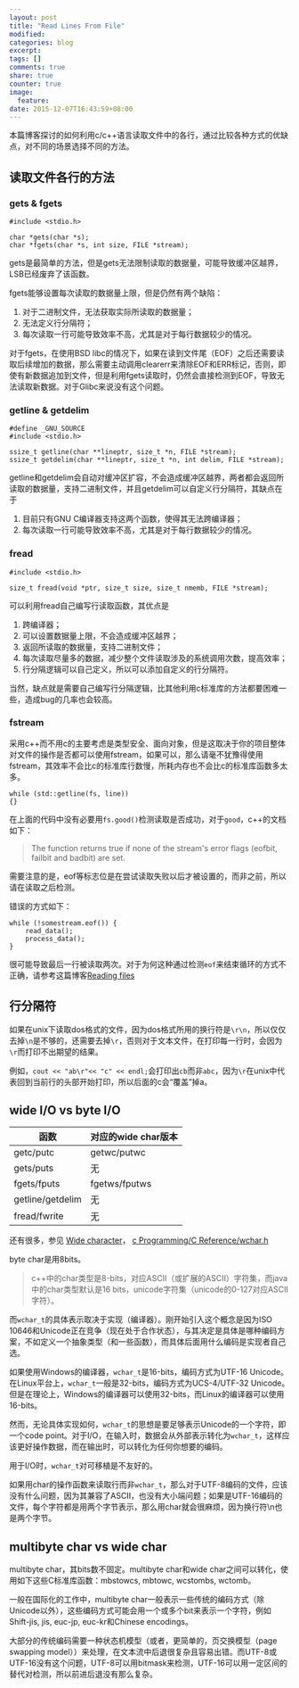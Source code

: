```yaml
---
layout: post
title: "Read Lines From File"
modified:
categories: blog
excerpt:
tags: []
comments: true
share: true
counter: true
image:
  feature:
date: 2015-12-07T16:43:59+08:00
---
```


本篇博客探讨的如何利用c/c++语言读取文件中的各行，通过比较各种方式的优缺点，对不同的场景选择不同的方法。

## 读取文件各行的方法

### gets & fgets

```
#include <stdio.h>

char *gets(char *s);
char *fgets(char *s, int size, FILE *stream);
```

gets是最简单的方法，但是gets无法限制读取的数据量，可能导致缓冲区越界，LSB已经废弃了该函数。

fgets能够设置每次读取的数据量上限，但是仍然有两个缺陷：

1. 对于二进制文件，无法获取实际所读取的数据量；
2. 无法定义行分隔符；
3. 每次读取一行可能导致效率不高，尤其是对于每行数据较少的情况。

对于fgets，在使用BSD libc的情况下，如果在读到文件尾（EOF）之后还需要读取后续增加的数据，那么需要主动调用clearerr来清除EOF和ERR标记，否则，即使有新数据追加到文件，但是利用fgets读取时，仍然会直接检测到EOF，导致无法读取新数据。对于Glibc来说没有这个问题。

### getline & getdelim

```
#define _GNU_SOURCE
#include <stdio.h>

ssize_t getline(char **lineptr, size_t *n, FILE *stream);
ssize_t getdelim(char **lineptr, size_t *n, int delim, FILE *stream);
```

getline和getdelim会自动对缓冲区扩容，不会造成缓冲区越界，两者都会返回所读取的数据量，支持二进制文件，并且getdelim可以自定义行分隔符，其缺点在于

1. 目前只有GNU C编译器支持这两个函数，使得其无法跨编译器；
2. 每次读取一行可能导致效率不高，尤其是对于每行数据较少的情况。

### fread

```
#include <stdio.h>

size_t fread(void *ptr, size_t size, size_t nmemb, FILE *stream);
```

可以利用fread自己编写行读取函数，其优点是

1. 跨编译器；
2. 可以设置数据量上限，不会造成缓冲区越界；
3. 返回所读取的数据量，支持二进制文件；
4. 每次读取尽量多的数据，减少整个文件读取涉及的系统调用次数，提高效率；
5. 行分隔逻辑可以自己定义，所以可以添加自定义的行分隔符。

当然，缺点就是需要自己编写行分隔逻辑，比其他利用c标准库的方法都要困难一些，造成bug的几率也会较高。

### fstream

采用c++而不用c的主要考虑是类型安全、面向对象，但是这取决于你的项目整体对文件的操作是否都可以使用fstream，如果可以，那么请毫不犹豫得使用fstream，其效率不会比c的标准库行数慢，所耗内存也不会比c的标准库函数多太多。

```
while (std::getline(fs, line))
{}
```

在上面的代码中没有必要用```fs.good()```检测读取是否成功，对于```good```，c++的文档如下：

> The function returns true if none of the stream's error flags (eofbit, failbit and badbit) are set.

需要注意的是，eof等标志位是在尝试读取失败以后才被设置的，而非之前，所以请在读取之后检测。

错误的方式如下：

```
while (!somestream.eof()) {
    read_data();
    process_data();
}
```

很可能导致最后一行被读取两次。对于为何这种通过检测```eof```来结束循环的方式不正确，请参考这篇博客[Reading files](http://coderscentral.blogspot.tw/2011/03/reading-files.html)

## 行分隔符

如果在unix下读取dos格式的文件，因为dos格式所用的换行符是```\r\n```，所以仅仅去掉```\n```是不够的，还需要去掉```\r```，否则对于文本文件，在打印每一行时，会因为```\r```而打印不出期望的结果。

例如，```cout << "ab\r"<< "c" << endl;```会打印出```cb```而非```abc```，因为```\r```在unix中代表回到当前行的头部开始打印，所以后面的c会“覆盖”掉a。

## wide I/O vs byte I/O

| 函数 | 对应的wide char版本 |
|-----| -------------------|
|getc/putc | getwc/putwc   |
|gets/puts | 无            |
|fgets/fputs| fgetws/fputws|
|getline/getdelim | 无     |
|fread/fwrite | 无         |

还有很多，参见
[Wide character](https://en.wikipedia.org/wiki/Wide_character)，
[c Programming/C Reference/wchar.h](https://en.wikibooks.org/wiki/C_Programming/C_Reference/wchar.h)

byte char是用8bits。

> c++中的char类型是8-bits，对应ASCII（或扩展的ASCII）字符集，而java中的char类型默认是16 bits，unicode字符集（unicode的0-127对应ASCII字符）。

而```wchar_t```的具体表示取决于实现（编译器）。刚开始引入这个概念是因为ISO 10646和Unicode正在竞争（现在处于合作状态），与其决定是具体是哪种编码方案，不如定义一个抽象类型（和一些函数），而具体后面用什么编码是实现者自己选。

如果使用Windows的编译器，```wchar_t```是16-bits，编码方式为UTF-16 Unicode。在Linux平台上，```wchar_t```一般是32-bits，编码方式为UCS-4/UTF-32 Unicode。但是在理论上，Windows的编译器可以使用32-bits，而Linux的编译器可以使用16-bits。

然而，无论具体实现如何，```wchar_t```的思想是要足够表示Unicode的一个字符，即一个code point。对于I/O，在输入时，数据会从外部表示转化为```wchar_t```，这样应该更好操作数据，而在输出时，可以转化为任何你想要的编码。

用于I/O时，```wchar_t```对可移植是不友好的。

如果用char的操作函数来读取行而非```wchar_t```，那么对于UTF-8编码的文件，应该没有什么问题，因为其兼容了ASCII，也没有大小端问题；如果是UTF-16编码的文件，每个字符都是用两个字节表示，那么用char就会很麻烦，因为换行符\n也是两个字节。

## multibyte char vs wide char

multibyte char，其bits数不固定。multibyte char和wide char之间可以转化，使用如下这些C标准库函数：mbstowcs, mbtowc, wcstombs, wctomb。

一般在国际化的工作中，multibyte char一般表示一些传统的编码方式（除Unicode以外），这些编码方式可能会用一个或多个bit来表示一个字符，例如Shift-jis, jis, euc-jp, euc-kr和Chinese encodings。

大部分的传统编码需要一种状态机模型（或者，更简单的，页交换模型（page swapping model））来处理，在文本流中后退很复杂且容易出错。而UTF-8或UTF-16没有这个问题，UTF-8可以用bitmask来检测，UTF-16可以用一定区间的替代对检测，所以前进后退没有那么复杂。
